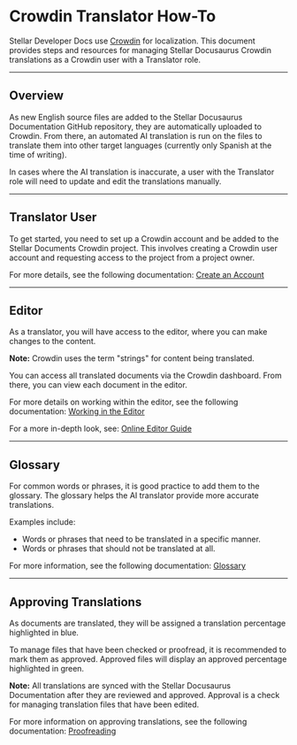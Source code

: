 # Crowdin Translator How-To

Stellar Developer Docs use [Crowdin](https://crowdin.com/) for localization. This document provides steps and resources for managing Stellar Docusaurus Crowdin translations as a Crowdin user with a Translator role.

---

## Overview

As new English source files are added to the Stellar Docusaurus Documentation GitHub repository, they are automatically uploaded to Crowdin. From there, an automated AI translation is run on the files to translate them into other target languages (currently only Spanish at the time of writing).

In cases where the AI translation is inaccurate, a user with the Translator role will need to update and edit the translations manually.

---

## Translator User

To get started, you need to set up a Crowdin account and be added to the Stellar Documents Crowdin project. This involves creating a Crowdin user account and requesting access to the project from a project owner. 

For more details, see the following documentation: 
[Create an Account](https://support.crowdin.com/for-translators/#create-an-account)

---

## Editor

As a translator, you will have access to the editor, where you can make changes to the content. 

**Note:** Crowdin uses the term "strings" for content being translated.

You can access all translated documents via the Crowdin dashboard. From there, you can view each document in the editor. 

For more details on working within the editor, see the following documentation: 
[Working in the Editor](https://support.crowdin.com/for-translators/#working-in-the-editor) 

For a more in-depth look, see: 
[Online Editor Guide](https://support.crowdin.com/online-editor/)

---

## Glossary

For common words or phrases, it is good practice to add them to the glossary. The glossary helps the AI translator provide more accurate translations. 

Examples include: 
- Words or phrases that need to be translated in a specific manner. 
- Words or phrases that should not be translated at all. 

For more information, see the following documentation: 
[Glossary](https://support.crowdin.com/glossary/)

---

## Approving Translations

As documents are translated, they will be assigned a translation percentage highlighted in blue. 

To manage files that have been checked or proofread, it is recommended to mark them as approved. Approved files will display an approved percentage highlighted in green. 

**Note:** All translations are synced with the Stellar Docusaurus Documentation after they are reviewed and approved. Approval is a check for managing translation files that have been edited. 

For more information on approving translations, see the following documentation: 
[Proofreading](https://support.crowdin.com/online-editor/#proofreading)
